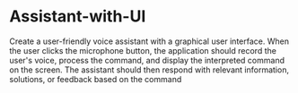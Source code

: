 # Assistant-with-UI
Create a user-friendly voice assistant with a graphical user interface. When the user clicks the microphone button, the application should record the user's voice, process the command, and display the interpreted command on the screen. The assistant should then respond with relevant information, solutions, or feedback based on the command
